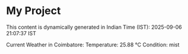 # My Project

This content is dynamically generated in Indian Time (IST): 2025-09-06 21:07:37 IST


Current Weather in Coimbatore:
Temperature: 25.88 °C
Condition: mist
